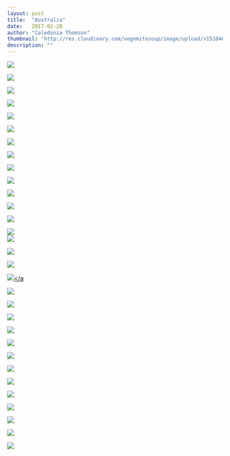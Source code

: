 ```yaml
---
layout: post
title:  "Australia"
date:   2017-02-20
author: "Caledonia Thomson"
thumbnail: "http://res.cloudinary.com/vegemitesoup/image/upload/v1510469902/oz/5.jpg"
description: ""
---
```


<a href="http://res.cloudinary.com/vegemitesoup/image/upload/v1510469901/oz/0.jpg"><img src="http://res.cloudinary.com/vegemitesoup/image/upload/v1510469901/oz/0.jpg" /></a>

<a href="http://res.cloudinary.com/vegemitesoup/image/upload/v1510469902/oz/1.jpg"><img src="http://res.cloudinary.com/vegemitesoup/image/upload/v1510469902/oz/1.jpg" /></a>

<a href="http://res.cloudinary.com/vegemitesoup/image/upload/v1510469902/oz/3.jpg"><img src="http://res.cloudinary.com/vegemitesoup/image/upload/v1510469902/oz/3.jpg" /></a>

<a href="http://res.cloudinary.com/vegemitesoup/image/upload/v1510469901/oz/4.jpg"><img src="http://res.cloudinary.com/vegemitesoup/image/upload/v1510469901/oz/4.jpg" /></a>

<a href="http://res.cloudinary.com/vegemitesoup/image/upload/v1510469902/oz/5.jpg"><img src="http://res.cloudinary.com/vegemitesoup/image/upload/v1510469902/oz/5.jpg" /></a>

<a href="http://res.cloudinary.com/vegemitesoup/image/upload/v1510469902/oz/5.5.jpg"><img src="http://res.cloudinary.com/vegemitesoup/image/upload/v1510469902/oz/5.5.jpg" /></a>

<a href="http://res.cloudinary.com/vegemitesoup/image/upload/v1510469902/oz/6.jpg"><img src="http://res.cloudinary.com/vegemitesoup/image/upload/v1510469902/oz/6.jpg" /></a>

<a href="http://res.cloudinary.com/vegemitesoup/image/upload/v1510469902/oz/7.5.jpg"><img src="http://res.cloudinary.com/vegemitesoup/image/upload/v1510469902/oz/7.5.jpg" /></a>

<a href="http://res.cloudinary.com/vegemitesoup/image/upload/v1510469904/oz/7.jpg"><img src="http://res.cloudinary.com/vegemitesoup/image/upload/v1510469904/oz/7.jpg" /></a>

<a href="http://res.cloudinary.com/vegemitesoup/image/upload/v1510469904/oz/8.jpg"><img src="http://res.cloudinary.com/vegemitesoup/image/upload/v1510469904/oz/8.jpg" /></a>

<a href="http://res.cloudinary.com/vegemitesoup/image/upload/v1510469903/oz/9.jpg"><img src="http://res.cloudinary.com/vegemitesoup/image/upload/v1510469903/oz/9.jpg" /></a>

<a href="http://res.cloudinary.com/vegemitesoup/image/upload/v1510469901/oz/10.1.jpg"><img src="http://res.cloudinary.com/vegemitesoup/image/upload/v1510469901/oz/10.1.jpg" /></a>

<a href="http://res.cloudinary.com/vegemitesoup/image/upload/v1510469901/oz/10.2.jpg"><img src="http://res.cloudinary.com/vegemitesoup/image/upload/v1510469901/oz/10.2.jpg" /></a>

<div class="row vertical-align">
	<div class="col-sm-8 col-xs-12">
		<a href="http://res.cloudinary.com/vegemitesoup/image/upload/v1510469901/oz/12.jpg"><img src="http://res.cloudinary.com/vegemitesoup/image/upload/v1510469901/oz/12.jpg" /></a>
	</div>
	<div class="col-sm-4 col-xs-12">
		<a href="http://res.cloudinary.com/vegemitesoup/image/upload/v1510469901/oz/11.jpg"><img src="http://res.cloudinary.com/vegemitesoup/image/upload/v1510469901/oz/11.jpg" /></a>
	</div>
</div>

<a href="http://res.cloudinary.com/vegemitesoup/image/upload/v1510469901/oz/10.jpg"><img src="http://res.cloudinary.com/vegemitesoup/image/upload/v1510469901/oz/10.jpg" /></a>

<a href="http://res.cloudinary.com/vegemitesoup/image/upload/v1510469903/oz/13.jpg"><img src="http://res.cloudinary.com/vegemitesoup/image/upload/v1510469903/oz/13.jpg" /></a>

<a href="http://res.cloudinary.com/vegemitesoup/image/upload/v1510469902/oz/14.jpg"><img src="http://res.cloudinary.com/vegemitesoup/image/upload/v1510469902/oz/14.jpg" /></a

<a href="http://res.cloudinary.com/vegemitesoup/image/upload/v1510469903/oz/15.jpg"><img src="http://res.cloudinary.com/vegemitesoup/image/upload/v1510469903/oz/15.jpg" /></a>

<a href="http://res.cloudinary.com/vegemitesoup/image/upload/v1510469903/oz/16.jpg"><img src="http://res.cloudinary.com/vegemitesoup/image/upload/v1510469903/oz/16.jpg" /></a>

<a href="http://res.cloudinary.com/vegemitesoup/image/upload/v1510469904/oz/17.jpg"><img src="http://res.cloudinary.com/vegemitesoup/image/upload/v1510469904/oz/17.jpg" /></a>

<a href="http://res.cloudinary.com/vegemitesoup/image/upload/v1510469904/oz/18.jpg"><img src="http://res.cloudinary.com/vegemitesoup/image/upload/v1510469904/oz/18.jpg" /></a>

<a href="http://res.cloudinary.com/vegemitesoup/image/upload/v1510469904/oz/19.jpg"><img src="http://res.cloudinary.com/vegemitesoup/image/upload/v1510469904/oz/19.jpg" /></a>

<a href="http://res.cloudinary.com/vegemitesoup/image/upload/v1510469904/oz/20.jpg"><img src="http://res.cloudinary.com/vegemitesoup/image/upload/v1510469904/oz/20.jpg" /></a>

<a href="http://res.cloudinary.com/vegemitesoup/image/upload/v1510469904/oz/21.jpg"><img src="http://res.cloudinary.com/vegemitesoup/image/upload/v1510469904/oz/21.jpg" /></a>

<a href="http://res.cloudinary.com/vegemitesoup/image/upload/v1510469904/oz/22.jpg"><img src="http://res.cloudinary.com/vegemitesoup/image/upload/v1510469904/oz/22.jpg" /></a>

<a href="http://res.cloudinary.com/vegemitesoup/image/upload/v1510469905/oz/23.jpg"><img src="http://res.cloudinary.com/vegemitesoup/image/upload/v1510469905/oz/23.jpg" /></a>

<a href="http://res.cloudinary.com/vegemitesoup/image/upload/v1510469905/oz/24.jpg"><img src="http://res.cloudinary.com/vegemitesoup/image/upload/v1510469905/oz/24.jpg" /></a>

<a href="http://res.cloudinary.com/vegemitesoup/image/upload/v1510469905/oz/24.5.jpg"><img src="http://res.cloudinary.com/vegemitesoup/image/upload/v1510469905/oz/24.5.jpg" /></a>

<a href="http://res.cloudinary.com/vegemitesoup/image/upload/v1510469905/oz/25.jpg"><img src="http://res.cloudinary.com/vegemitesoup/image/upload/v1510469905/oz/25.jpg" /></a>

<a href="http://res.cloudinary.com/vegemitesoup/image/upload/v1510469905/oz/outra.jpg"><img src="http://res.cloudinary.com/vegemitesoup/image/upload/v1510469905/oz/outra.jpg" /></a>
